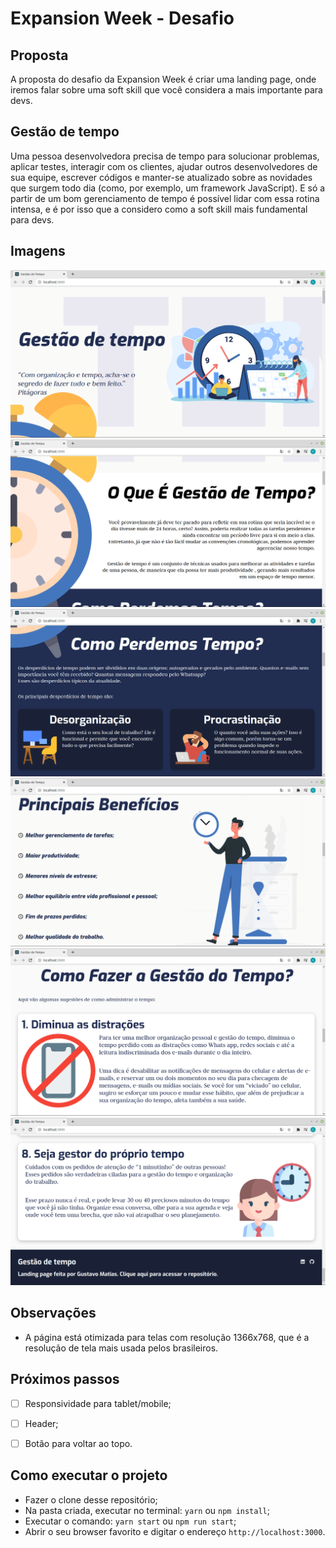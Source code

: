 # Expansion Week - Desafio

## Proposta

A proposta do desafio da Expansion Week é criar uma landing page, onde iremos falar sobre uma soft skill que você considera a mais importante para devs.

## Gestão de tempo

Uma pessoa desenvolvedora precisa de tempo para solucionar problemas, aplicar testes, interagir com os clientes, ajudar outros desenvolvedores de sua equipe, escrever códigos e manter-se atualizado sobre as novidades que surgem todo dia (como, por exemplo, um framework JavaScript). E só a partir de um bom gerenciamento de tempo é possível lidar com essa rotina intensa, e é por isso que a considero como a soft skill mais fundamental para devs.

## Imagens

<img src="./.github/images/1.png" />
<img src="./.github/images/2.png" />
<img src="./.github/images/3.png" />
<img src="./.github/images/4.png" />
<img src="./.github/images/5.png" />
<img src="./.github/images/6.png" />

## Observações

- A página está otimizada para telas com resolução 1366x768, que é a resolução de tela mais usada pelos brasileiros.

## Próximos passos

- [ ] Responsividade para tablet/mobile;

- [ ] Header;

- [ ] Botão para voltar ao topo.

## Como executar o projeto

- Fazer o clone desse repositório;
- Na pasta criada, executar no terminal:
  `yarn` ou `npm install`;
- Executar o comando:
  `yarn start` ou `npm run start`;
- Abrir o seu browser favorito e digitar o endereço `http://localhost:3000`.

